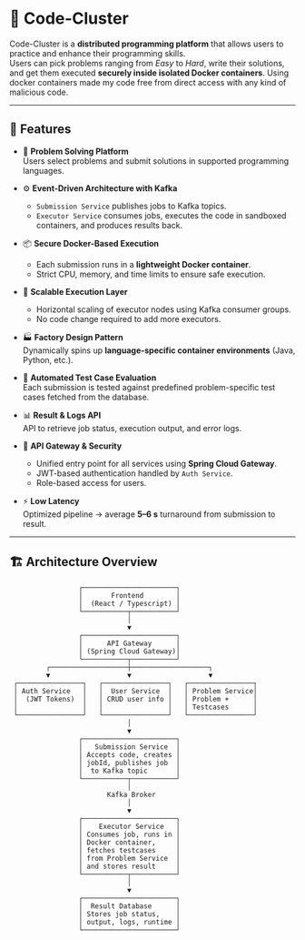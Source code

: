 # 🚀 Code-Cluster

Code-Cluster is a **distributed programming platform** that allows users to practice and enhance their programming skills.  
Users can pick problems ranging from *Easy* to *Hard*, write their solutions, and get them executed **securely inside isolated Docker containers**.
Using docker containers made my code free from direct access with any kind of malicious code.

---

## 🌟 Features

- 📝 **Problem Solving Platform**  
  Users select problems and submit solutions in supported programming languages.

- ⚙️ **Event-Driven Architecture with Kafka**  
  - `Submission Service` publishes jobs to Kafka topics.  
  - `Executor Service` consumes jobs, executes the code in sandboxed containers, and produces results back.

- 📦 **Secure Docker-Based Execution**  
  - Each submission runs in a **lightweight Docker container**.  
  - Strict CPU, memory, and time limits to ensure safe execution.

- 🔄 **Scalable Execution Layer**  
  - Horizontal scaling of executor nodes using Kafka consumer groups.  
  - No code change required to add more executors.

- 🏭 **Factory Design Pattern**  
  Dynamically spins up **language-specific container environments** (Java, Python, etc.).

- 🧪 **Automated Test Case Evaluation**  
  Each submission is tested against predefined problem-specific test cases fetched from the database.

- 📊 **Result & Logs API**  
  API to retrieve job status, execution output, and error logs.

- 🚪 **API Gateway & Security**  
  - Unified entry point for all services using **Spring Cloud Gateway**.  
  - JWT-based authentication handled by `Auth Service`.  
  - Role-based access for users.

- ⚡ **Low Latency**  
  Optimized pipeline → average **5–6 s** turnaround from submission to result.

---

## 🏗️ Architecture Overview

```plaintext
                 ┌───────────────────────┐
                 │       Frontend        │
                 │  (React / Typescript) │
                 └───────────┬───────────┘
                             │
                             ▼
                 ┌───────────────────────┐
                 │      API Gateway      │
                 │ (Spring Cloud Gateway)│
                 └───────────┬───────────┘
         ┌───────────────────┼───────────────────┐
         ▼                   ▼                   ▼
 ┌────────────────┐   ┌────────────────┐   ┌────────────────┐
 │ Auth Service   │   │  User Service  │   │ Problem Service│
 │  (JWT Tokens)  │   │ CRUD user info │   │ Problem +      │
 │                │   │                │   │ Testcases      │
 └────────────────┘   └────────────────┘   └────────────────┘
                             │
                             ▼
                 ┌───────────────────────┐
                 │   Submission Service  │
                 │ Accepts code, creates │
                 │ jobId, publishes job  │
                 │  to Kafka topic       │
                 └───────────┬───────────┘
                             │
                        Kafka Broker
                             │
                             ▼
                 ┌───────────────────────┐
                 │    Executor Service   │
                 │ Consumes job, runs in │
                 │ Docker container,     │
                 │ fetches testcases     │
                 │ from Problem Service  │
                 │ and stores result     │
                 └───────────┬───────────┘
                             │
                             ▼
                 ┌───────────────────────┐
                 │  Result Database      │
                 │ Stores job status,    │
                 │ output, logs, runtime │
                 └───────────────────────┘
